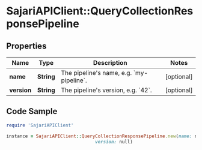 # SajariAPIClient::QueryCollectionResponsePipeline

## Properties

Name | Type | Description | Notes
------------ | ------------- | ------------- | -------------
**name** | **String** | The pipeline&#39;s name, e.g. &#x60;my-pipeline&#x60;. | [optional] 
**version** | **String** | The pipeline&#39;s version, e.g. &#x60;42&#x60;. | [optional] 

## Code Sample

```ruby
require 'SajariAPIClient'

instance = SajariAPIClient::QueryCollectionResponsePipeline.new(name: null,
                                 version: null)
```


